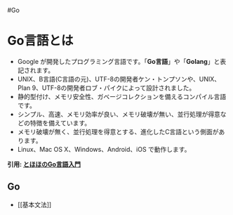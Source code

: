 #Go 

# Go言語とは

-   Google が開発したプログラミング言語です。「**Go言語**」や「**Golang**」と表記されます。
-   UNIX、B言語(C言語の元)、UTF-8の開発者ケン・トンプソンや、UNIX、Plan 9、UTF-8の開発者ロブ・パイクによって設計されました。
-   静的型付け、メモリ安全性、ガベージコレクションを備えるコンパイル言語です。
-   シンプル、高速、メモリ効率が良い、メモリ破壊が無い、並行処理が得意などの特徴を備えています。
-   メモリ破壊が無く、並行処理を得意とする、進化したC言語という側面があります。
-   Linux、Mac OS X、Windows、Android、iOS で動作します。

**引用: [とほほのGo言語入門](https://www.tohoho-web.com/ex/golang.html)**

## Go

- [[基本文法]]